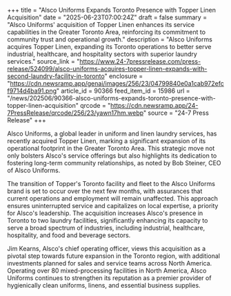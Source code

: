 +++
title = "Alsco Uniforms Expands Toronto Presence with Topper Linen Acquisition"
date = "2025-06-23T07:00:24Z"
draft = false
summary = "Alsco Uniforms' acquisition of Topper Linen enhances its service capabilities in the Greater Toronto Area, reinforcing its commitment to community trust and operational growth."
description = "Alsco Uniforms acquires Topper Linen, expanding its Toronto operations to better serve industrial, healthcare, and hospitality sectors with superior laundry services."
source_link = "https://www.24-7pressrelease.com/press-release/524099/alsco-uniforms-acquires-topper-linen-expands-with-second-laundry-facility-in-toronto"
enclosure = "https://cdn.newsramp.app/genai/images/256/23/04799840e0a1cab972efcf9714d4ba91.png"
article_id = 90366
feed_item_id = 15986
url = "/news/202506/90366-alsco-uniforms-expands-toronto-presence-with-topper-linen-acquisition"
qrcode = "https://cdn.newsramp.app/24-7PressRelease/qrcode/256/23/yawn17hm.webp"
source = "24-7 Press Release"
+++

<p>Alsco Uniforms, a global leader in uniform and linen laundry services, has recently acquired Topper Linen, marking a significant expansion of its operational footprint in the Greater Toronto Area. This strategic move not only bolsters Alsco's service offerings but also highlights its dedication to fostering long-term community relationships, as noted by Bob Steiner, CEO of Alsco Uniforms.</p><p>The transition of Topper's Toronto facility and fleet to the Alsco Uniforms brand is set to occur over the next few months, with assurances that current operations and employment will remain unaffected. This approach ensures uninterrupted service and capitalizes on local expertise, a priority for Alsco's leadership. The acquisition increases Alsco's presence in Toronto to two laundry facilities, significantly enhancing its capacity to serve a broad spectrum of industries, including industrial, healthcare, hospitality, and food and beverage sectors.</p><p>Jim Kearns, Alsco's chief operating officer, views this acquisition as a pivotal step towards future expansion in the Toronto region, with additional investments planned for sales and service teams across North America. Operating over 80 mixed-processing facilities in North America, Alsco Uniforms continues to strengthen its reputation as a premier provider of hygienically clean uniforms, linens, and essential business supplies.</p>